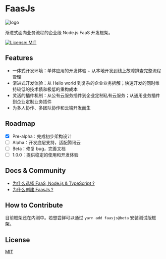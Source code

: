 # FaasJs

![logo](https://user-images.githubusercontent.com/215433/57911785-51e9b900-78bb-11e9-8cb3-f072bc5fc854.png)

渐进式面向业务流程的企业级 Node.js FaaS 开发框架。

[![License: MIT](https://img.shields.io/badge/License-MIT-yellow.svg)](https://opensource.org/licenses/MIT)

## Features

* 一体式开发环境：单体应用的开发体验 + 从本地开发到线上故障排查完整流程管理
* 渐进式开发体验：从 Hello world 到复杂的企业业务拆解；快速开发的同时维持较低的技术债和极低的重构成本
* 灵活的插件机制：从公有云服务插件到企业定制私有云服务；从通用业务插件到企业定制业务插件
* 为多人协作、多团队协作和云端开发而生

## Roadmap

- [x] Pre-alpha：完成初步架构设计
- [ ] Alpha：开发底层支持，适配腾讯云
- [ ] Beta：修复 bug，完善文档
- [ ] 1.0.0：提供稳定的使用和开发体验

## Docs & Community

* [为什么选择 FaaS, Node.js & TypeScript ?](https://github.com/faasjs/faasjs/wiki/Why-FaaS,-Node.js-&-TypeScript-%3F)
* [为什么创建 FaasJs ?](https://github.com/faasjs/faasjs/wiki/Why-create-FaasJs-%3F)

## How to Contribute

目前框架还在内测中。若想尝鲜可以通过 `yarn add faasjs@beta` 安装测试版框架。

## License

[MIT](LICENSE)
